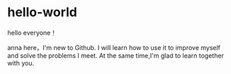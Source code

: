 # hello-world
hello everyone！

anna here，I'm new to Github.
I will learn how to use it to improve myself and solve the problems I meet.
At the same time,I'm glad to learn together with you.
